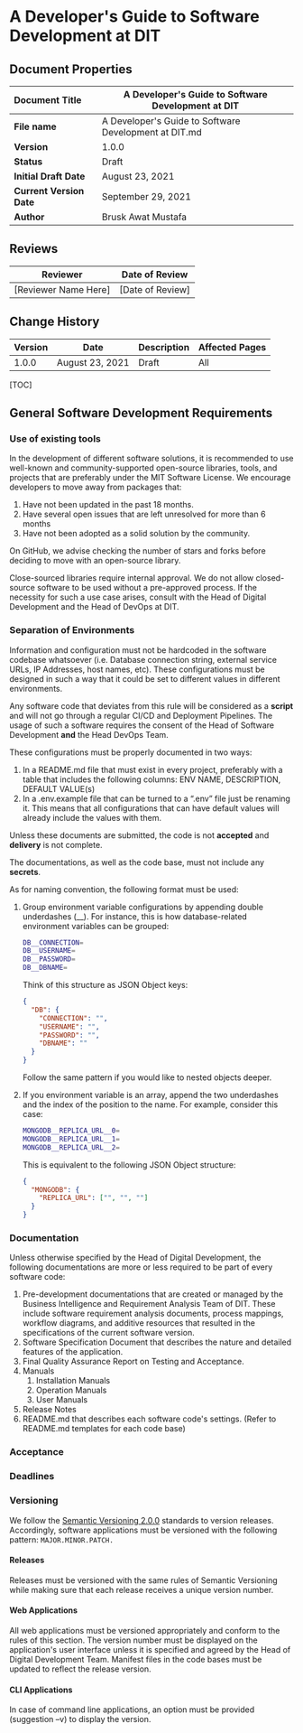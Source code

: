 # **A Developer's Guide to Software Development at DIT**



## Document Properties

| **Document Title**       | A Developer's Guide to Software Development at DIT    |
| :----------------------- | ----------------------------------------------------- |
| **File name**            | A Developer's Guide to Software Development at DIT.md |
| **Version**              | 1.0.0                                                 |
| **Status**               | Draft                                                 |
| **Initial Draft Date**   | August 23, 2021                                       |
| **Current Version Date** | September 29, 2021                                    |
| **Author**               | Brusk Awat Mustafa                                    |



## Reviews

| Reviewer             | Date of Review   |
| -------------------- | ---------------- |
| [Reviewer Name Here] | [Date of Review] |



## Change History

| Version | Date            | Description | Affected Pages |
| ------- | --------------- | ----------- | -------------- |
| 1.0.0   | August 23, 2021 | Draft       | All            |



[TOC]



## **General Software Development Requirements**

### Use of existing tools

In the development of different software solutions, it is recommended to use well-known and community-supported open-source libraries, tools, and projects that are preferably under the MIT Software License. We encourage developers to move away from packages that: 

1. Have not been updated in the past 18 months.
2. Have several open issues that are left unresolved for more than 6 months
3. Have not been adopted as a solid solution by the community.

On GitHub, we advise checking the number of stars and forks before deciding to move with an open-source library. 

Close-sourced libraries require internal approval. We do not allow closed-source software to be used without a pre-approved process. If the necessity for such a use case arises, consult with the Head of Digital Development and the Head of DevOps at DIT.



### **Separation of Environments**


Information and configuration must not be hardcoded in the software codebase whatsoever (i.e. Database connection string, external service URLs, IP Addresses, host names, etc). These configurations must be designed in such a way that it could be set to different values in different environments. 

Any software code that deviates from this rule will be considered as a **script** and will not go through a regular CI/CD and Deployment Pipelines. The usage of such a software requires the consent of the Head of Software Development **and** the Head DevOps Team. 



These configurations must be properly documented in two ways: 



1. In a README.md file that must exist in every project, preferably with a table that includes the following columns: ENV NAME, DESCRIPTION, DEFAULT VALUE(s)
2. In a .env.example file that can be turned to a “.env” file just be renaming it. This means that all configurations that can have default values will already include the values with them. 



Unless these documents are submitted, the code is not **accepted** and **delivery** is not complete. 

The documentations, as well as the code base, must not include any **secrets**. 

As for naming convention, the following format must be used:

1. Group environment variable configurations by appending double underdashes (__). For instance, this is how database-related environment variables can be grouped:

   ```bash
   DB__CONNECTION=
   DB__USERNAME=
   DB__PASSWORD=
   DB__DBNAME=
   ```

   Think of this structure as JSON Object keys: 

   ```json
   {
     "DB": {
       "CONNECTION": "",
       "USERNAME": "",
       "PASSWORD": "",
       "DBNAME": ""
     }
   }
   ```

   Follow the same pattern if you would like to nested objects deeper. 

2. If you environment variable is an array, append the two underdashes and the index of the position to the name. For example, consider this case: 

   ```bash
   MONGODB__REPLICA_URL__0=
   MONGODB__REPLICA_URL__1=
   MONGODB__REPLICA_URL__2=
   ```

   This is equivalent to the following JSON Object structure: 

   ```json
   {
     "MONGODB": {
       "REPLICA_URL": ["", "", ""]
     }
   }
   ```



### Documentation

Unless otherwise specified by the Head of Digital Development, the following documentations are more or less required to be part of every software code: 

1. Pre-development documentations that are created or managed by the Business Intelligence and Requirement Analysis Team of DIT. These include software requirement analysis documents, process mappings, workflow diagrams, and additive resources that resulted in the specifications of the current software version. 
2. Software Specification Document that describes the nature and detailed features of the application. 
3. Final Quality Assurance Report on Testing and Acceptance.
4. Manuals
   1. Installation Manuals
   2. Operation Manuals
   3. User Manuals
5. Release Notes 
6. README.md that describes each software code's settings. (Refer to README.md templates for each code base)



### Acceptance

### Deadlines

### Versioning

We follow the [Semantic Versioning 2.0.0](https://semver.org/) standards to version releases. Accordingly, software applications must be versioned with the following pattern: `MAJOR.MINOR.PATCH.`  

#### Releases

Releases must be versioned with the same rules of Semantic Versioning while making sure that each release receives a unique version number.

#### Web Applications

All web applications must be versioned appropriately and conform to the rules of this section. The version number must be displayed on the application's user interface unless it is specified and agreed by the Head of Digital Development Team. Manifest files in the code bases must be updated to reflect the release version. 

#### CLI Applications

In case of command line applications, an option must be provided (suggestion –v) to display the version.

